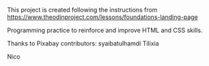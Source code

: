 This project is created following the instructions from 
https://www.theodinproject.com/lessons/foundations-landing-page

Programming practice to reinforce and improve HTML and CSS skills.

Thanks to Pixabay contributors:
    syaibatulhamdi
    Tilixia


Nico
